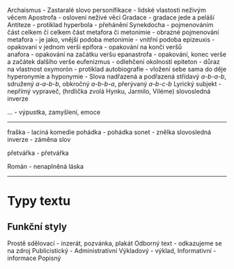 Archaismus - Zastaralé slovo
personifikace - lidské vlastosti neživým věcem
Apostrofa - oslovení neživé věci
Gradace - gradace jede a peláší
Antiteze - protiklad
hyperbola - přehánění
Synekdocha - pojmenováním část celkem či celkem část
metafora či metonimie - obrazné pojmenování
metafora - je jako, vnější podoba
metonimie - vnitřní podoba
epizeuxis - opakovaní v jednom verši 
epifora - opakování na konči veršů  
anafora - opakování na začátku veršu
epanastrofa - opakování, konec verše a začátek dalšího verše
eufenizmus - odlehčení okolností
epiteton - důraz na vlastnost
oxymorón - protiklad
autobiografie - vložení sebe sama do děje
hyperonymie a hyponymie - Slova nadřazená a podřazená
střídavý _a-b-a-b_, sdružený _a-a-b-b_, obkročný _a-b-b-a_, přerývaný _a-b-c-b_
Lyrický subjekt - nepřímý vypraveč, (hrdlička zvolá Hynku, Jarmilo, Viléme)
slovosledná inverze

... - výpustka, zamyšlení, emoce 

---

fraška - laciná komedie
pohádka - pohádka
sonet - znělka
slovosledná inverze - záměna slov

přetvářka  - přetvářka

Román - nenaplněná láska


---

# Typy textu
## Funkční styly

Prostě sdělovací - inzerát, pozvánka, plakát
Odborný text - odkazujeme se na zdroj
Publicistický - 
Administrativní
Výkladový - výklad,
Informativní - informace
Popisný